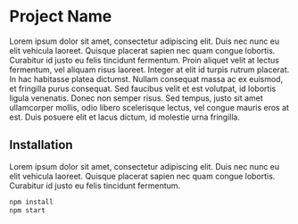 # Project Name

Lorem ipsum dolor sit amet, consectetur adipiscing elit. Duis nec nunc eu elit vehicula laoreet. Quisque placerat sapien nec quam congue lobortis. Curabitur id justo eu felis tincidunt fermentum. Proin aliquet velit at lectus fermentum, vel aliquam risus laoreet. Integer at elit id turpis rutrum placerat. In hac habitasse platea dictumst. Nullam consequat massa ac ex euismod, et fringilla purus consequat. Sed faucibus velit et est volutpat, id lobortis ligula venenatis. Donec non semper risus. Sed tempus, justo sit amet ullamcorper mollis, odio libero scelerisque lectus, vel congue mauris eros at est. Duis posuere elit et lacus dictum, id molestie urna fringilla.

## Installation

Lorem ipsum dolor sit amet, consectetur adipiscing elit. Duis nec nunc eu elit vehicula laoreet. Quisque placerat sapien nec quam congue lobortis. Curabitur id justo eu felis tincidunt fermentum.

```bash
npm install
npm start
```

